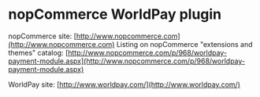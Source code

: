 ﻿nopCommerce WorldPay plugin
===========

nopCommerce site: [http://www.nopcommerce.com](http://www.nopcommerce.com)
Listing on nopCommerce "extensions and themes" catalog: [http://www.nopcommerce.com/p/968/worldpay-payment-module.aspx](http://www.nopcommerce.com/p/968/worldpay-payment-module.aspx)

WorldPay site: [http://www.worldpay.com/](http://www.worldpay.com/)
